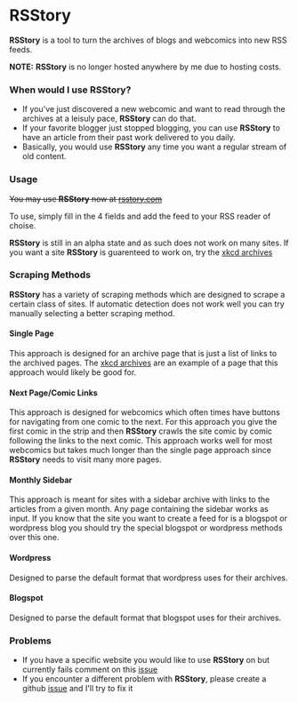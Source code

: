 RSStory
=================

**RSStory** is a tool to turn the archives of blogs and webcomics into new RSS feeds.

**NOTE:** **RSStory** is no longer hosted anywhere by me due to hosting costs.

### When would I use **RSStory**?
* If you've just discovered a new webcomic and want to read through the archives at a leisuly pace, **RSStory** can do that. 
* If your favorite blogger just stopped blogging, you can use **RSStory** to have an article from their past work delivered to you daily.
* Basically, you would use **RSStory** any time you want a regular stream of old content.


### Usage

~~You may use **RSStory** now at [rsstory.com](http://rsstory.com)~~

To use, simply fill in the 4 fields and add the feed to your RSS reader of choise.

**RSStory** is still in an alpha state and as such does not work on many sites. If you want a site **RSStory** is guarenteed to work on, try the [xkcd archives](https://xkcd.com/archive/)

### Scraping Methods

**RSStory** has a variety of scraping methods which are designed to scrape a certain class of sites. If automatic detection does not work well you can try manually selecting a better scraping method.

#### Single Page
This approach is designed for an archive page that is just a list of links to the archived pages. The [xkcd archives](https://xkcd.com/archive/) are an example of a page that this approach would likely be good for.

#### Next Page/Comic Links
This approach is designed for webcomics which often times have buttons for navigating from one comic to the next. For this approach you give the first comic in the strip and then **RSStory** crawls the site comic by comic following the links to the next comic. This approach works well for most webcomics but takes much longer than the single page approach since **RSStory** needs to visit many more pages.

#### Monthly Sidebar
This approach is meant for sites with a sidebar archive with links to the articles from a given month. Any page containing the sidebar works as input. If you know that the site you want to create a feed for is a blogspot or wordpress blog you should try the special blogspot or wordpress methods over this one.

#### Wordpress
Designed to parse the default format that wordpress uses for their archives. 

#### Blogspot
Designed to parse the default format that blogspot uses for their archives. 

### Problems
* If you have a specific website you would like to use **RSStory** on but currently fails comment on this [issue](https://github.com/malnoxon/rsstory/issues/8)
* If you encounter a different problem with **RSStory**, please create a github [issue](https://github.com/malnoxon/rsstory/issues) and I'll try to fix it
